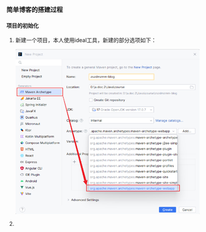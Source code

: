 ### 简单博客的搭建过程
#### 项目的初始化
1. 新建一个项目，本人使用ideal工具，新建的部分选项如下： 

    ![img.png](src%2Fmain%2Fwebapp%2Fimage%2Fmd%2Fimg.png)
2. 